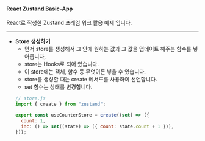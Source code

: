 #### React Zustand Basic-App
  React로 작성한 Zustand 프레임 워크 활용 예제 입니다.

---
- **Store 생성하기**  
  - 먼저 store를 생성해서 그 안에 원하는 값과 그 값을 업데이트 해주는 함수를 넣어줍니다,
  - store는 Hooks로 되어 있습니다.
  - 이 store에는 객체, 함수 등 무엇이든 넣을 수 있습니다.
  - store를 생성할 때는 create 메서드를 사용하여 선언합니다.
  - set 함수는 상태를 변경합니다.  
  ```jsx
  // store.js
  import { create } from "zustand";

  export const useCounterStore = create((set) => ({
    count: 1,
    inc: () => set((state) => ({ count: state.count + 1 })),
  }));
  ```
